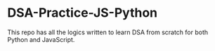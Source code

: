 # DSA-Practice-JS-Python
This repo has all the logics written to learn DSA from scratch for both Python and JavaScript.
